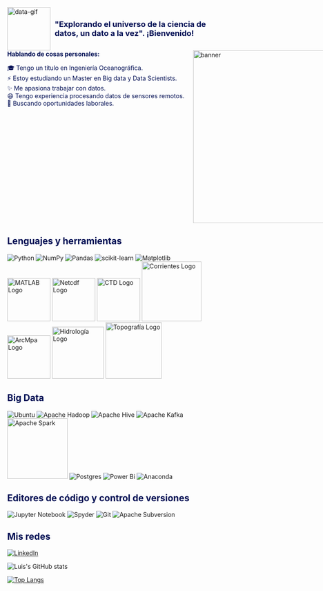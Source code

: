 
<div style="display: flex; justify-content: flex-end;">
    <a href="https://postimg.cc/R3bd0fbL" target="_blank">
        <img src="https://i.postimg.cc/cHdbXBR2/data.gif" alt="data-gif" width="100" style="margin-right: 10px;"/>
    </a>
    <span style="align-self: center; font-size: 18px; color: #000e53;"><strong>"Explorando el universo de la ciencia de datos, un dato a la vez". ¡Bienvenido!</strong></span>
</div>

<!--
**luiscxz/luiscxz** is a ✨ _special_ ✨ repository because its `README.md` (this file) appears on your GitHub profile.

Here are some ideas to get you started:

- 🔭 I’m currently working on ...
- 🌱 I’m currently learning ...
- 👯 I’m looking to collaborate on ...
- 🤔 I’m looking for help with ...
- 💬 Ask me about ...
- 📫 How to reach me: ...
- 😄 Pronouns: ...
- ⚡ Fun fact: ...
-->
<div style="display: flex; justify-content: space-between;">
    <div style="flex-grow: 1;color: #000e53;">
        <strong>Hablando de cosas personales:</strong>
        <ul style="list-style-type: none; padding-left: 0;">
            <li style="white-space: nowrap; overflow: hidden; text-overflow: ellipsis;">
                🎓 Tengo un título en Ingeniería Oceanográfica.
            </li>
            <li style="white-space: nowrap; overflow: hidden; text-overflow: ellipsis;">
                ⚡ Estoy estudiando un Master en Big data y Data Scientists.
            </li>
            <li style="white-space: nowrap; overflow: hidden; text-overflow: ellipsis;">
                ✨ Me apasiona trabajar con datos.
            </li>
            <li style="white-space: nowrap; overflow: hidden; text-overflow: ellipsis;">
                😄 Tengo experiencia procesando datos de sensores remotos.
            </li>
            <li style="white-space: nowrap; overflow: hidden; text-overflow: ellipsis;">
                🤔 Buscando oportunidades laborales.
            </li>
        </ul>
    </div>
    <a href="https://postimg.cc/Wh02pmXG" target="_blank">
        <img src="https://i.postimg.cc/kXpDcfSp/banner.png" alt="banner" width="400" style="margin-left: 20px;"/>
    </a>
</div>

<h2 style="color: #000e53;">Lenguajes y herramientas</h2>

![Python](https://img.shields.io/badge/python-3670A0?style=for-the-badge&logo=python&logoColor=ffdd54)
![NumPy](https://img.shields.io/badge/numpy-%23013243.svg?style=for-the-badge&logo=numpy&logoColor=white)
![Pandas](https://img.shields.io/badge/pandas-%23150458.svg?style=for-the-badge&logo=pandas&logoColor=white)
![scikit-learn](https://img.shields.io/badge/scikit--learn-%23F7931E.svg?style=for-the-badge&logo=scikit-learn&logoColor=white)
![Matplotlib](https://img.shields.io/badge/Matplotlib-%23ffffff.svg?style=for-the-badge&logo=Matplotlib&logoColor=black)
<br>
<a href="https://postimg.cc/BtSqC2Ly"><img src="https://i.postimg.cc/WprhTn22/Matlab.png" alt="MATLAB Logo" width="100"></a>
<a href="https://postimg.cc/0KGbTnfJ"><img src="https://i.postimg.cc/yxtcSr3n/Netcdf.png" alt="Netcdf Logo" width="100"></a>
<a href="https://postimg.cc/mtR1GPnW"><img src="https://i.postimg.cc/9FwdZTt0/CTD.png" alt="CTD Logo" width="100"></a>
<a href="https://postimg.cc/0MndJhrc"><img src="https://i.postimg.cc/5ydPDVJd/corrientes.png" alt="Corrientes Logo" width="138"></a>
<br>
<a href="https://postimg.cc/XrwkKrz2"><img src="https://i.postimg.cc/MpL3SRb8/ArcMpa.png" alt="ArcMpa Logo" width="100"></a>
<a href="https://postimg.cc/PC42sLQC"><img src="https://i.postimg.cc/CKyt8kZs/hidrologia.png" alt="Hidrología Logo" width="120"></a>
<a href="https://postimg.cc/dhkNdQ23"><img src="https://i.postimg.cc/2STssV3Q/Topografia.png" alt="Topografía Logo" width="130"></a>
<h2 style="color: #000e53;">Big Data</h2>

![Ubuntu](https://img.shields.io/badge/Ubuntu-E95420?style=for-the-badge&logo=ubuntu&logoColor=white)
![Apache Hadoop](https://img.shields.io/badge/Apache%20Hadoop-66CCFF?style=for-the-badge&logo=apachehadoop&logoColor=black)
![Apache Hive](https://img.shields.io/badge/Apache%20Hive-FDEE21?style=for-the-badge&logo=apachehive&logoColor=black)
![Apache Kafka](https://img.shields.io/badge/Apache%20Kafka-000?style=for-the-badge&logo=apachekafka)
<a href="https://img.shields.io/badge/Apache%20Spark-FDEE21?style=flat-square&logo=apachespark&logoColor=black"><img src="https://img.shields.io/badge/Apache%20Spark-FDEE21?style=flat-square&logo=apachespark&logoColor=black" alt="Apache Spark" width="140"></a>
![Postgres](https://img.shields.io/badge/postgres-%23316192.svg?style=for-the-badge&logo=postgresql&logoColor=white)
![Power Bi](https://img.shields.io/badge/power_bi-F2C811?style=for-the-badge&logo=powerbi&logoColor=black)
![Anaconda](https://img.shields.io/badge/Anaconda-%2344A833.svg?style=for-the-badge&logo=anaconda&logoColor=white)
<h2 style="color: #000e53;">Editores de código y control de versiones</h2>

![Jupyter Notebook](https://img.shields.io/badge/jupyter-%23FA0F00.svg?style=for-the-badge&logo=jupyter&logoColor=white)
![Spyder](https://img.shields.io/badge/Spyder-838485?style=for-the-badge&logo=spyder%20ide&logoColor=maroon)
![Git](https://img.shields.io/badge/git-%23F05033.svg?style=for-the-badge&logo=git&logoColor=white)
![Apache Subversion](https://img.shields.io/badge/subversion-%23809CC9.svg?style=for-the-badge&logo=subversion&logoColor=white)
<h2 style="color: #000e53;">Mis redes</h2>

[![LinkedIn](https://img.shields.io/badge/linkedin-%230077B5.svg?style=for-the-badge&logo=linkedin&logoColor=white)](https://www.linkedin.com/in/luis-alfredo-garc%C3%ADa-oquendo-71099725a/)



![Luis's GitHub stats](https://github-readme-stats.vercel.app/api?username=luiscxz&show_icons=true&theme=tokyonight)

[![Top Langs](https://github-readme-stats.vercel.app/api/top-langs/?username=luiscxz)](https://github.com/anuraghazra/github-readme-stats)